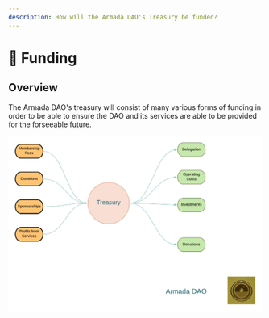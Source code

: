 ```yaml
---
description: How will the Armada DAO's Treasury be funded?
---
```


# 💸 Funding

## Overview

The Armada DAO's treasury will consist of many various forms of funding in order to be able to ensure the DAO and its services are able to be provided for the forseeable future.

![](<../.gitbook/assets/Armada Alliance Treasury.png>)
